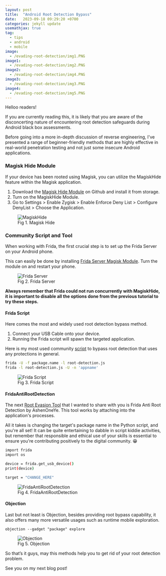 ```yaml
---
layout: post
title:  "Android Root Detection Bypass"
date:   2023-09-18 09:29:20 +0700
categories: jekyll update
usemathjax: true
tag:
  - tips
  - android
  - mobile
image: 
  - /evading-root-detection/img1.PNG
image1:
  - /evading-root-detection/img2.PNG
image2:
  - /evading-root-detection/img4.PNG
image3:
  - /evading-root-detection/img3.PNG
image4:
  - /evading-root-detection/img5.PNG
---
```


Helloo readers!

If you are currently reading this, it is likely that you are aware of the disconcerting nature of encountering root detection safeguards during Android black box assessments.

Before going into a more in-depth discussion of reverse engineering, I've presented a range of beginner-friendly methods that are highly effective in real-world penetration testing and not just some insecure Android applications.

### Magisk Hide Module

If your device has been rooted using Magisk, you can utilize the MagiskHide feature within the Magisk application.

1. Download the [Magisk Hide Module](https://github.com/HuskyDG/MagiskHide) on Github and install it from storage.
2. Turn on the MagiskHide Module.
3. Go to Settings > Enable Zygisk > Enable Enforce Deny List > Configure DenyList > Choose the Application.

<figure>
<img src="{{ page.image }}" alt="MagiskHide">
<figcaption>Fig 1. Magisk Hide</figcaption>
</figure>

### Community Script and Tool

When working with Frida, the first crucial step is to set up the Frida Server on your Android phone.

This can easily be done by installing [Frida Server Magisk Module](https://github.com/ViRb3/magisk-frida). Turn the module on and restart your phone.

<figure>
<img src="{{ page.image1 }}" alt="Frida Server">
<figcaption>Fig 2. Frida Server</figcaption>
</figure>

**Always remember that Frida could not run concurrently with MagiskHide, it is important to disable all the options done from the previous tutorial to try these steps.**


#### Frida Script

Here comes the most and widely used root detection bypass method. 

1. Connect your USB Cable onto your device.
2. Running the Frida script will spawn the targeted application. 

Here is my most used community [script](https://gist.github.com/pich4ya/0b2a8592d3c8d5df9c34b8d185d2ea35) to bypass root detection that uses any protections in general.

```bash
frida -U -f package.name -l root-detection.js
frida -l root-detection.js -U -n 'appname'
```


<figure>
<img src="{{ page.image2 }}" alt="Frida Script">
<figcaption>Fig 3. Frida Script</figcaption>
</figure>


#### FridaAntiRootDetection

The next [Root Evasion Tool](https://github.com/AshenOneYe/FridaAntiRootDetection) that I wanted to share with you is Frida Anti Root Detection by AshenOneYe. This tool works by attaching into the application's processes.

All it takes is changing the target's package name in the Python script, and you're all set! It can be quite entertaining to dabble in script kiddie activities, but remember that responsible and ethical use of your skills is essential to ensure you're contributing positively to the digital community. 😁

```bash
import frida
import os

device = frida.get_usb_device()
print(device)

target = "CHANGE_HERE"
```


<figure>
<img src="{{ page.image3 }}" alt="FridaAntiRootDetection">
<figcaption>Fig 4. FridaAntiRootDetection</figcaption>
</figure>

#### Objection

Last but not least is Objection, besides providing root bypass capability, it also offers many more versatile usages such as runtime mobile exploration.

```objection --gadget "package" explore```

<figure>
<img src="{{ page.image4 }}" alt="Objection">
<figcaption>Fig 5. Objection</figcaption>
</figure>

So that’s it guys, may this methods help you to get rid of your root detection problem.

See you on my next blog post!
